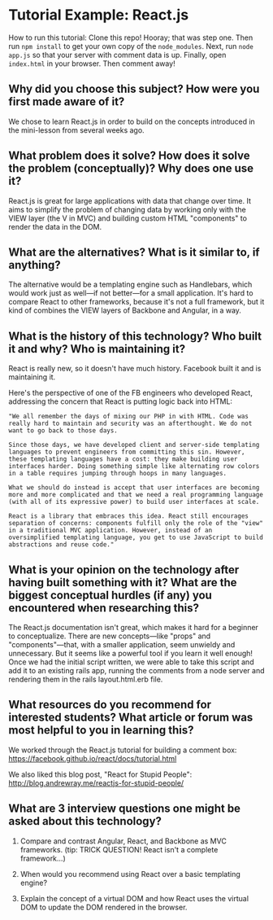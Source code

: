# Tutorial Example: React.js

How to run this tutorial: Clone this repo! Hooray; that was step one. Then run `npm install` to get your own copy of the `node_modules`. Next, run `node app.js` so that your server with comment data is up. Finally, open `index.html` in your browser. Then comment away!


## Why did you choose this subject? How were you first made aware of it?

We chose to learn React.js in order to build on the concepts introduced in the mini-lesson from several weeks ago.

## What problem does it solve? How does it solve the problem (conceptually)? Why does one use it?

React.js is great for large applications with data that change over time. It aims to simplify the problem of changing data by working only with the VIEW layer (the V in MVC) and building custom HTML "components" to render the data in the DOM.

## What are the alternatives? What is it similar to, if anything?

The alternative would be a templating engine such as Handlebars, which would work just as well—if not better—for a small application. It's hard to compare React to other frameworks, because it's not a full framework, but it kind of combines the VIEW layers of Backbone and Angular, in a way.

## What is the history of this technology? Who built it and why? Who is maintaining it?

React is really new, so it doesn't have much history. Facebook built it and is maintaining it.

Here's the perspective of one of the FB engineers who developed React, addressing the concern that React is putting logic back into HTML:

`"We all remember the days of mixing our PHP in with HTML. Code was really hard to maintain and security was an afterthought. We do not want to go back to those days.`

`Since those days, we have developed client and server-side templating languages to prevent engineers from committing this sin. However, these templating languages have a cost: they make building user interfaces harder. Doing something simple like alternating row colors in a table requires jumping through hoops in many languages.`

`What we should do instead is accept that user interfaces are becoming more and more complicated and that we need a real programming language (with all of its expressive power) to build user interfaces at scale.`

`React is a library that embraces this idea. React still encourages separation of concerns: components fulfill only the role of the "view" in a traditional MVC application. However, instead of an oversimplified templating language, you get to use JavaScript to build abstractions and reuse code."`

## What is your opinion on the technology after having built something with it? What are the biggest conceptual hurdles (if any) you encountered when researching this?

The React.js documentation isn't great, which makes it hard for a beginner to conceptualize. There are new concepts—like "props" and "components"—that, with a smaller application, seem unwieldy and unnecessary. But it seems like a powerful tool if you learn it well enough! Once we had the initial script written, we were able to take this script and add it to an existing rails app, running the comments from a node server and rendering them in the rails layout.html.erb file.


## What resources do you recommend for interested students? What article or forum was most helpful to you in learning this?

We worked through the React.js tutorial for building a comment box: https://facebook.github.io/react/docs/tutorial.html

We also liked this blog post, "React for Stupid People": http://blog.andrewray.me/reactjs-for-stupid-people/

## What are 3 interview questions one might be asked about this technology?

1. Compare and contrast Angular, React, and Backbone as MVC frameworks. (tip: TRICK QUESTION! React isn't a complete framework...)

2. When would you recommend using React over a basic templating engine?

3. Explain the concept of a virtual DOM and how React uses the virtual DOM to update the DOM rendered in the browser.
